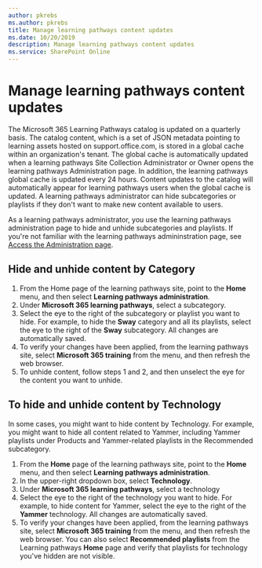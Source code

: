 ```yaml
---
author: pkrebs
ms.author: pkrebs
title: Manage learning pathways content updates
ms.date: 10/20/2019
description: Manage learning pathways content updates
ms.service: SharePoint Online
---
```


# Manage learning pathways content updates
The Microsoft 365 Learning Pathways catalog is updated on a quarterly basis. The catalog content, which is a set of JSON metadata pointing to learning assets hosted on support.office.com, is stored in a global cache within an organization's tenant. The global cache is automatically updated when a learning pathways Site Collection Administrator or Owner opens the learning pathways Administration page. In addition, the learning pathways global cache is updated every 24 hours. Content updates to the catalog will automatically appear for learning pathways users when the global cache is updated. A learning pathways administrator can hide subcategories or playlists if they don't want to make new content available to users.

As a learning pathways administrator, you use the learning pathways administration page to hide and unhide subcategories and playlists. If you're not familiar with the learning pathways admininstration page, see [Access the Administration page](custom_accessadmin.md).

## Hide and unhide content by Category
1. From the Home page of the learning pathways site, point to the **Home** menu, and then select **Learning pathways administration**.
2. Under **Microsoft 365 learning pathways**, select a subcategory.
3. Select the eye to the right of the subcategory or playlist you want to hide. For example, to hide the **Sway** category and all its playlists, select the eye to the right of the **Sway** subcategory. All changes are automatically saved.
4. To verify your changes have been applied, from the learning pathways site, select **Microsoft 365 training** from the menu, and then refresh the web browser.
5. To unhide content, follow steps 1 and 2, and then unselect the eye for the content you want to unhide.

## To hide and unhide content by Technology
In some cases, you might want to hide content by Technology. For example, you might want to hide all content related to Yammer, including Yammer playlists under Products and Yammer-related playlists in the Recommended subcategory.

1. From the **Home** page of the learning pathways site, point to the **Home** menu, and then select **Learning pathways administration**.
2. In the upper-right dropdown box, select **Technology**.
3. Under **Microsoft 365 learning pathways**, select a technology
4. Select the eye to the right of the technology you want to hide. For example, to hide content for Yammer, select the eye to the right of the **Yammer** technology. All changes are automatically saved.
5. To verify your changes have been applied, from the learning pathways site, select **Microsoft 365 training** from the menu, and then refresh the web browser. You can also select **Recommended playlists** from the Learning pathways **Home** page and verify that playlists for technology you've hidden are not visible.

